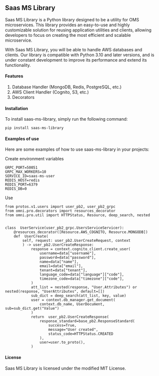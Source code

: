 ## Saas MS Library  
     
Saas MS Library is a Python library designed to be a utility for OMS microservices. This library provides an easy-to-use and highly customizable solution for reusing application utilities and clients, allowing developers to focus on creating the most efficient and scalable microservice.

With Saas MS Library, you will be able to handle AWS databases and clients. Our library is compatible with Python 3.10 and later versions, and is under constant development to improve its performance and extend its functionality.

#### Features
1. Database Handler (MongoDB, Redis, PostgreSQL, etc.)
2. AWS Client Handler (Cognito, S3, etc.)
3. Decorators

#### Installation
To install saas-ms-library, simply run the following command:
```
pip install saas-ms-library
```

#### Examples of use
Here are some examples of how to use saas-ms-library in your projects:

Create environment variables
```
GRPC_PORT=50051
GRPC_MAX_WORKERS=10
SERVICE_ID=saas-ms-user
REDIS_HOST=redis
REDIS_PORT=6379
REDIS_DB=0
```
Use
```
from protos.v1.users import user_pb2, user_pb2_grpc
from omni.pro.decorators import resources_decorator
from omni.pro.util import HTTPStatus, Resource, deep_search, nested


class  UserService(user_pb2_grpc.UsersServiceServicer):
    @resources_decorator([Resource.AWS_COGNITO, Resource.MONGODB])
    def  UserCreate(
        self, request: user_pb2.UserCreateRequest, context
        ) -> user_pb2.UserCreateResponse:
            response = context.cognito_client.create_user(
                username=data["username"],
                password=data["password"],
                name=data["name"],
                email=data["email"],
                tenant=data["tenant"],
                language_code=data["language"]["code"],
                timezone_code=data["timezone"]["code"],
            )
            att_list = nested(response, "User.Attributes") or  nested(response, "UserAttributes", default=[])
            sub_dict = deep_search(att_list, key, value)
            user = context.db_manager.get_document(
                context.db_name, UserDocument, sub=sub_dict.get("Value")
            )
            return  user_pb2.UserCreateResponse(
                response_standard=base_pb2.ResponseStandard(
                    success=True,
                    message="User created",
                    status_code=HTTPStatus.CREATED
                ),
                user=user.to_proto(),
            )
```

#### License
Saas MS Library is licensed under the modified MIT License.
